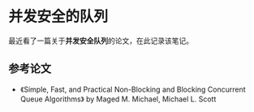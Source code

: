 # 并发安全的队列

最近看了一篇关于**并发安全队列**的论文，在此记录该笔记。

## 参考论文

- 《Simple, Fast, and Practical Non-Blocking and Blocking Concurrent Queue Algorithms》 by Maged M. Michael, Michael L. Scott